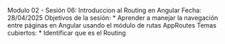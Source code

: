 Modulo 02 - Sesión 06: Introduccion al Routing en Angular
Fecha: 28/04/2025
Objetivos de la sesión:
	* Aprender a manejar la navegación entre páginas en Angular usando el módulo de rutas AppRoutes
Temas cubiertos:
	* Identificar que es el Routing